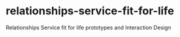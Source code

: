 # relationships-service-fit-for-life
Relationships Service fit for life prototypes and Interaction Design
